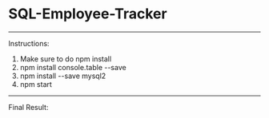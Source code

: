 # SQL-Employee-Tracker

**************************************
Instructions:
1. Make sure to do npm install
2. npm install console.table --save
3. npm install --save mysql2
4. npm start
**************************************
Final Result:

